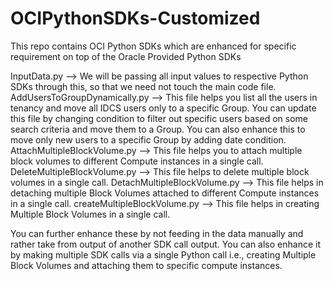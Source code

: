 # OCIPythonSDKs-Customized
This repo contains OCI Python SDKs which are enhanced for specific requirement on top of the Oracle Provided Python SDKs

InputData.py --> We will be passing all input values to respective Python SDKs through this, so that we need not touch the main code file.
AddUsersToGroupDynamically.py --> This file helps you list all the users in tenancy and move all IDCS users only to a specific Group. You can update this file by changing condition to filter out specific users based on some search criteria and move them to a Group. You can also enhance this to move only new users to a specific Group by adding date condition.
AttachMultipleBlockVolume.py --> This file helps you to attach multiple block volumes to different Compute instances in a single call.
DeleteMultipleBlockVolume.py --> This file helps to delete multiple block volumes in a single call.
DetachMultipleBlockVolume.py --> This file helps in detaching multiple Block Volumes attached to different Compute instances in a single call.
createMultipleBlockVolume.py --> This file helps in creating Multiple Block Volumes in a single call.

You can further enhance these by not feeding in the data manually and rather take from output of another SDK call output. 
You can also enhance it by making multiple SDK calls via a single Python call i.e., creating Multiple Block Volumes and attaching them to specific compute instances.
